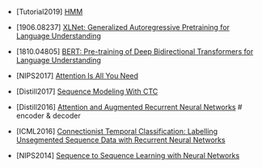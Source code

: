 - [Tutorial2019] [HMM](https://web.stanford.edu/~jurafsky/slp3/A.pdf)

- [1906.08237] [XLNet: Generalized Autoregressive Pretraining for Language Understanding](https://arxiv.org/abs/1906.08237)

- [1810.04805] [BERT: Pre-training of Deep Bidirectional Transformers for Language Understanding](https://arxiv.org/abs/1810.04805)

- [NIPS2017] [Attention Is All You Need](https://papers.nips.cc/paper/7181-attention-is-all-you-need.pdf)

- [Distill2017] [Sequence Modeling
With CTC](https://distill.pub/2017/ctc/)

- [Distill2016] [Attention and Augmented Recurrent Neural Networks](https://distill.pub/2016/augmented-rnns/) # encoder & decoder

- [ICML2016] [Connectionist Temporal Classification: Labelling Unsegmented
Sequence Data with Recurrent Neural Networks](https://www.cs.toronto.edu/~graves/icml_2006.pdf)

- [NIPS2014] [Sequence to Sequence Learning
with Neural Networks
](https://papers.nips.cc/paper/5346-sequence-to-sequence-learning-with-neural-networks.pdf)

